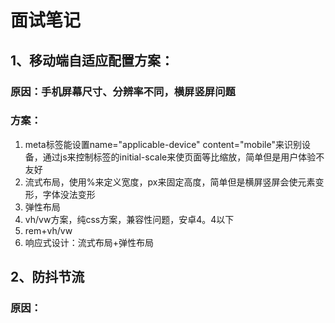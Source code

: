 # 面试笔记

## 1、移动端自适应配置方案：

### 原因：手机屏幕尺寸、分辨率不同，横屏竖屏问题

### 方案：

1.  meta标签能设置name="applicable-device" content="mobile"来识别设备，通过js来控制标签的initial-scale来使页面等比缩放，简单但是用户体验不友好
2. 流式布局，使用%来定义宽度，px来固定高度，简单但是横屏竖屏会使元素变形，字体没法变形
3. 弹性布局
4. vh/vw方案，纯css方案，兼容性问题，安卓4。4以下
5. rem+vh/vw
6. 响应式设计：流式布局+弹性布局

## 2、防抖节流

### 原因：